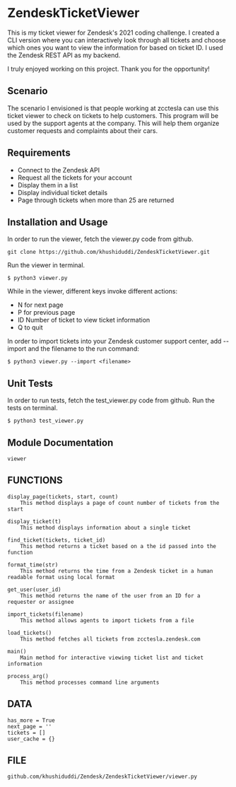 # ZendeskTicketViewer

This is my ticket viewer for Zendesk's 2021 coding challenge. I created a CLI version where you can interactively look through all tickets and choose which ones you want to view the information for based on ticket ID. I used the Zendesk REST API as my backend.

I truly enjoyed working on this project. Thank you for the opportunity!

## Scenario
The scenario I envisioned is that people working at zcctesla can use this ticket viewer to check on tickets to help customers. This program will be used by the support agents at the company. This will help them organize customer requests and complaints about their cars.

## Requirements
- Connect to the Zendesk API
- Request all the tickets for your account
- Display them in a list
- Display individual ticket details
- Page through tickets when more than 25 are returned

## Installation and Usage
In order to run the viewer, fetch the viewer.py code from github.
```
git clone https://github.com/khushiduddi/ZendeskTicketViewer.git
```
Run the viewer in terminal.
```
$ python3 viewer.py
```
While in the viewer, different keys invoke different actions:
- N for next page
- P for previous page
- ID Number of ticket to view ticket information
- Q to quit

In order to import tickets into your Zendesk customer support center, add --import and the filename to the run command:
```
$ python3 viewer.py --import <filename>
```

## Unit Tests
In order to run tests, fetch the test_viewer.py code from github.
Run the tests on terminal.
```
$ python3 test_viewer.py
```

## Module Documentation
    viewer

## FUNCTIONS
    display_page(tickets, start, count)
        This method displays a page of count number of tickets from the start
    
    display_ticket(t)
        This method displays information about a single ticket
    
    find_ticket(tickets, ticket_id)
        This method returns a ticket based on a the id passed into the function
    
    format_time(str)
        This method returns the time from a Zendesk ticket in a human readable format using local format
    
    get_user(user_id)
        This method returns the name of the user from an ID for a requester or assignee
    
    import_tickets(filename)
        This method allows agents to import tickets from a file
    
    load_tickets()
        This method fetches all tickets from zcctesla.zendesk.com
    
    main()
        Main method for interactive viewing ticket list and ticket information
    
    process_arg()
        This method processes command line arguments

## DATA
    has_more = True
    next_page = ''
    tickets = []
    user_cache = {}

## FILE
    github.com/khushiduddi/Zendesk/ZendeskTicketViewer/viewer.py
